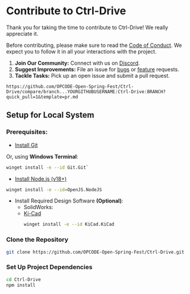 # Contribute to Ctrl-Drive

Thank you for taking the time to contribute to Ctrl-Drive! We really appreciate it.

Before contributing, please make sure to read the [Code of Conduct](code_of_conduct.md). We expect you to follow it in all your interactions with the project.

<!--1. **Explore and Star the Repo:** Familiarize yourself with the project.-->

1. **Join Our Community:** Connect with us on [Discord](https://discord.com/invite/Duprr94DAa).
2. **Suggest Improvements:** File an issue for [bugs](../ISSUE_TEMPLATE/bug_report.yaml) or [feature](../ISSUE_TEMPLATE/feature_request.yaml) requests.
3. **Tackle Tasks:** Pick up an open issue and submit a pull request.

```
https://github.com/OPCODE-Open-Spring-Fest/Ctrl-Drive/compare/branch...YOURGITHUBUSERNAME:Ctrl-Drive:BRANCH?quick_pull=1&template=pr.md
```

## Setup for Local System

### Prerequisites:

- [Install Git](https://git-scm.com/downloads)

Or, using **Windows Terminal**:

```bash
winget install -e --id Git.Git`
```

- [Install Node.js (v18+)](https://nodejs.org/en/download/)

```bash
winget install -e --id=OpenJS.NodeJS
```

- Install Required Design Software **(Optional)**:
  - SolidWorks:
  <!--add steps for installing SolidWorks-->
  - [Ki-Cad](https://www.kicad.org/download/)
    ```bash
    winget install -e --id KiCad.KiCad
    ```

### Clone the Repository

```bash
git clone https://github.com/OPCODE-Open-Spring-Fest/Ctrl-Drive.git
```

### Set Up Project Dependencies

```bash
cd Ctrl-Drive
npm install
```

